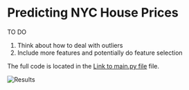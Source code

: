 # Predicting NYC House Prices

TO DO

1.  Think about how to deal with outliers
2. Include more features and potentially do feature selection

The full code is located in the [Link to main.py file](main.py) file.

![Results](https://github.com/matsmaiwald/nyc_house_prices/blob/master/figures/model_selection_comparison.PNG)
